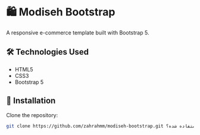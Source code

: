 # 🛍️ Modiseh Bootstrap

A responsive e-commerce template built with Bootstrap 5.

## 🛠️ Technologies Used

- HTML5
- CSS3
- Bootstrap 5

## 🚀 Installation

Clone the repository:

```bash
git clone https://github.com/zahrahmm/modiseh-bootstrap.git اینو ترجمه کن و بگو دقت کردی دیگه از همش استفاده شده؟

